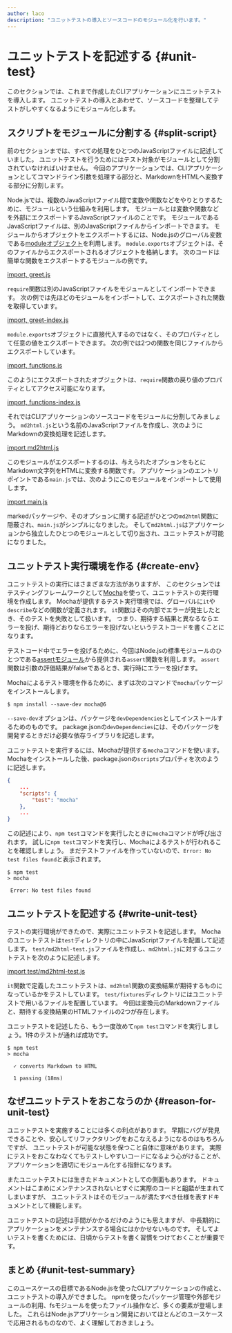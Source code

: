 ```yaml
---
author: laco 
description: "ユニットテストの導入とソースコードのモジュール化を行います。"
---
```


# ユニットテストを記述する {#unit-test}

このセクションでは、これまで作成したCLIアプリケーションにユニットテストを導入します。
ユニットテストの導入とあわせて、ソースコードを整理してテストがしやすくなるようにモジュール化します。

## スクリプトをモジュールに分割する {#split-script}

前のセクションまでは、すべての処理をひとつのJavaScriptファイルに記述していました。
ユニットテストを行うためにはテスト対象がモジュールとして分割されていなければいけません。
今回のアプリケーションでは、CLIアプリケーションとしてコマンドライン引数を処理する部分と、MarkdownをHTMLへ変換する部分に分割します。

Node.jsでは、複数のJavaScriptファイル間で変数や関数などをやりとりするために、モジュールという仕組みを利用します。
モジュールとは変数や関数などを外部にエクスポートするJavaScriptファイルのことです。
モジュールであるJavaScriptファイルは、別のJavaScriptファイルからインポートできます。
モジュールからオブジェクトをエクスポートするには、Node.jsのグローバル変数である[moduleオブジェクト][]を利用します。
`module.exports`オブジェクトは、そのファイルからエクスポートされるオブジェクトを格納します。
次のコードは簡単な関数をエクスポートするモジュールの例です。

[import, greet.js](src/example/greet.js)

`require`関数は別のJavaScriptファイルをモジュールとしてインポートできます。
次の例では先ほどのモジュールをインポートして、エクスポートされた関数を取得しています。

[import, greet-index.js](src/example/greet-index.js)

`module.exports`オブジェクトに直接代入するのではなく、そのプロパティとして任意の値をエクスポートできます。
次の例では2つの関数を同じファイルからエクスポートしています。

[import, functions.js](src/example/functions.js)

このようにエクスポートされたオブジェクトは、`require`関数の戻り値のプロパティとしてアクセス可能になります。

[import, functions-index.js](src/example/functions-index.js)

それではCLIアプリケーションのソースコードをモジュールに分割してみましょう。
`md2html.js`という名前のJavaScriptファイルを作成し、次のようにMarkdownの変換処理を記述します。

[import md2html.js](./src/md2html.js)

このモジュールがエクスポートするのは、与えられたオプションをもとにMarkdown文字列をHTMLに変換する関数です。
アプリケーションのエントリポイントである`main.js`では、次のようにこのモジュールをインポートして使用します。

[import main.js](./src/main.js)

markedパッケージや、そのオプションに関する記述がひとつの`md2html`関数に隠蔽され、`main.js`がシンプルになりました。
そして`md2html.js`はアプリケーションから独立したひとつのモジュールとして切り出され、ユニットテストが可能になりました。

## ユニットテスト実行環境を作る {#create-env}

ユニットテストの実行にはさまざまな方法がありますが、
このセクションではテスティングフレームワークとして[Mocha][]を使って、ユニットテストの実行環境を作成します。
Mochaが提供するテスト実行環境では、グローバルに`it`や`describe`などの関数が定義されます。
`it`関数はその内部でエラーが発生したとき、そのテストを失敗として扱います。
つまり、期待する結果と異なるならエラーを投げ、期待どおりならエラーを投げないというテストコードを書くことになります。

テストコード中でエラーを投げるために、今回はNode.jsの標準モジュールのひとつである[assertモジュール][]から提供される`assert`関数を利用します。
`assert`関数は引数の評価結果がfalseであるとき、実行時にエラーを投げます。

Mochaによるテスト環境を作るために、まずは次のコマンドで`mocha`パッケージをインストールします。

```shell-session
$ npm install --save-dev mocha@6
```

`--save-dev`オプションは、パッケージを`devDependencies`としてインストールするためのものです。
package.jsonの`devDependencies`には、そのパッケージを開発するときだけ必要な依存ライブラリを記述します。

ユニットテストを実行するには、Mochaが提供する`mocha`コマンドを使います。
Mochaをインストールした後、package.jsonの`scripts`プロパティを次のように記述します。

```json
{
    ...
    "scripts": {
        "test": "mocha"
    },
    ...
}
```

この記述により、`npm test`コマンドを実行したときに`mocha`コマンドが呼び出されます。
試しに`npm test`コマンドを実行し、Mochaによるテストが行われることを確認しましょう。
まだテストファイルを作っていないので、`Error: No test files found`と表示されます。


```shell-session
$ npm test
> mocha

 Error: No test files found
```

## ユニットテストを記述する {#write-unit-test}

テストの実行環境ができたので、実際にユニットテストを記述します。
Mochaのユニットテストは`test`ディレクトリの中にJavaScriptファイルを配置して記述します。
`test/md2html-test.js`ファイルを作成し、`md2html.js`に対するユニットテストを次のように記述します。

[import test/md2html-test.js](./src/test/md2html-test.js)

`it`関数で定義したユニットテストは、`md2html`関数の変換結果が期待するものになっているかをテストしています。
`test/fixtures`ディレクトリにはユニットテストで用いるファイルを配置しています。
今回は変換元のMarkdownファイルと、期待する変換結果のHTMLファイルの2つが存在します。

ユニットテストを記述したら、もう一度改めて`npm test`コマンドを実行しましょう。1件のテストが通れば成功です。

```shell-session
$ npm test
> mocha

  ✓ converts Markdown to HTML

  1 passing (18ms)
```

## なぜユニットテストをおこなうのか {#reason-for-unit-test}

ユニットテストを実施することには多くの利点があります。
早期にバグが発見できることや、安心してリファクタリングをおこなえるようになるのはもちろんですが、
ユニットテストが可能な状態を保つこと自体に意味があります。
実際にテストをおこなわなくてもテストしやすいコードになるよう心がけることが、アプリケーションを適切にモジュール化する指針になります。

またユニットテストには生きたドキュメントとしての側面もあります。
ドキュメントはこまめにメンテナンスされないとすぐに実際のコードと齟齬が生まれてしまいますが、
ユニットテストはそのモジュールが満たすべき仕様を表すドキュメントとして機能します。

ユニットテストの記述は手間がかかるだけのようにも思えますが、
中長期的にアプリケーションをメンテナンスする場合にはかかせないものです。
そしてよいテストを書くためには、日頃からテストを書く習慣をつけておくことが重要です。

## まとめ {#unit-test-summary}

このユースケースの目標であるNode.jsを使ったCLIアプリケーションの作成と、ユニットテストの導入ができました。
npmを使ったパッケージ管理や外部モジュールの利用、fsモジュールを使ったファイル操作など、多くの要素が登場しました。
これらはNode.jsアプリケーション開発においてほとんどのユースケースで応用されるものなので、よく理解しておきましょう。

[moduleオブジェクト]: https://nodejs.org/api/modules.html#modules_the_module_object
[Mocha]: https://mochajs.org/
[assertモジュール]: https://nodejs.org/api/assert.html
